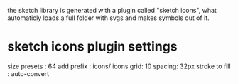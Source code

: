 the sketch library is generated with a plugin called "sketch icons",
what automaticly loads a full folder with svgs and makes symbols
out of it. 


# sketch icons plugin settings 

size presets : 64
add prefix : icons/
icons grid: 10
spacing: 32px
stroke to fill : auto-convert




